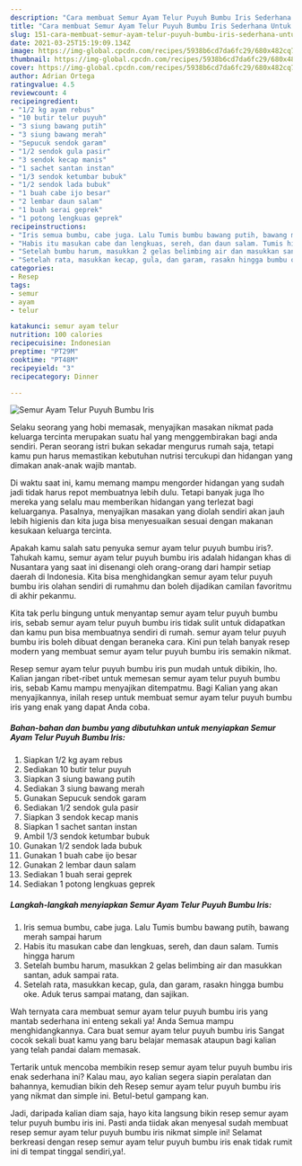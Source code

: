 ```yaml
---
description: "Cara membuat Semur Ayam Telur Puyuh Bumbu Iris Sederhana Untuk Jualan"
title: "Cara membuat Semur Ayam Telur Puyuh Bumbu Iris Sederhana Untuk Jualan"
slug: 151-cara-membuat-semur-ayam-telur-puyuh-bumbu-iris-sederhana-untuk-jualan
date: 2021-03-25T15:19:09.134Z
image: https://img-global.cpcdn.com/recipes/5938b6cd7da6fc29/680x482cq70/semur-ayam-telur-puyuh-bumbu-iris-foto-resep-utama.jpg
thumbnail: https://img-global.cpcdn.com/recipes/5938b6cd7da6fc29/680x482cq70/semur-ayam-telur-puyuh-bumbu-iris-foto-resep-utama.jpg
cover: https://img-global.cpcdn.com/recipes/5938b6cd7da6fc29/680x482cq70/semur-ayam-telur-puyuh-bumbu-iris-foto-resep-utama.jpg
author: Adrian Ortega
ratingvalue: 4.5
reviewcount: 4
recipeingredient:
- "1/2 kg ayam rebus"
- "10 butir telur puyuh"
- "3 siung bawang putih"
- "3 siung bawang merah"
- "Sepucuk sendok garam"
- "1/2 sendok gula pasir"
- "3 sendok kecap manis"
- "1 sachet santan instan"
- "1/3 sendok ketumbar bubuk"
- "1/2 sendok lada bubuk"
- "1 buah cabe ijo besar"
- "2 lembar daun salam"
- "1 buah serai geprek"
- "1 potong lengkuas geprek"
recipeinstructions:
- "Iris semua bumbu, cabe juga. Lalu Tumis bumbu bawang putih, bawang merah sampai harum"
- "Habis itu masukan cabe dan lengkuas, sereh, dan daun salam. Tumis hingga harum"
- "Setelah bumbu harum, masukkan 2 gelas belimbing air dan masukkan santan, aduk sampai rata."
- "Setelah rata, masukkan kecap, gula, dan garam, rasakn hingga bumbu oke. Aduk terus sampai matang, dan sajikan."
categories:
- Resep
tags:
- semur
- ayam
- telur

katakunci: semur ayam telur 
nutrition: 100 calories
recipecuisine: Indonesian
preptime: "PT29M"
cooktime: "PT48M"
recipeyield: "3"
recipecategory: Dinner

---
```



![Semur Ayam Telur Puyuh Bumbu Iris](https://img-global.cpcdn.com/recipes/5938b6cd7da6fc29/680x482cq70/semur-ayam-telur-puyuh-bumbu-iris-foto-resep-utama.jpg)

Selaku seorang yang hobi memasak, menyajikan masakan nikmat pada keluarga tercinta merupakan suatu hal yang menggembirakan bagi anda sendiri. Peran seorang istri bukan sekadar mengurus rumah saja, tetapi kamu pun harus memastikan kebutuhan nutrisi tercukupi dan hidangan yang dimakan anak-anak wajib mantab.

Di waktu  saat ini, kamu memang mampu mengorder hidangan yang sudah jadi tidak harus repot membuatnya lebih dulu. Tetapi banyak juga lho mereka yang selalu mau memberikan hidangan yang terlezat bagi keluarganya. Pasalnya, menyajikan masakan yang diolah sendiri akan jauh lebih higienis dan kita juga bisa menyesuaikan sesuai dengan makanan kesukaan keluarga tercinta. 



Apakah kamu salah satu penyuka semur ayam telur puyuh bumbu iris?. Tahukah kamu, semur ayam telur puyuh bumbu iris adalah hidangan khas di Nusantara yang saat ini disenangi oleh orang-orang dari hampir setiap daerah di Indonesia. Kita bisa menghidangkan semur ayam telur puyuh bumbu iris olahan sendiri di rumahmu dan boleh dijadikan camilan favoritmu di akhir pekanmu.

Kita tak perlu bingung untuk menyantap semur ayam telur puyuh bumbu iris, sebab semur ayam telur puyuh bumbu iris tidak sulit untuk didapatkan dan kamu pun bisa membuatnya sendiri di rumah. semur ayam telur puyuh bumbu iris boleh dibuat dengan beraneka cara. Kini pun telah banyak resep modern yang membuat semur ayam telur puyuh bumbu iris semakin nikmat.

Resep semur ayam telur puyuh bumbu iris pun mudah untuk dibikin, lho. Kalian jangan ribet-ribet untuk memesan semur ayam telur puyuh bumbu iris, sebab Kamu mampu menyajikan ditempatmu. Bagi Kalian yang akan menyajikannya, inilah resep untuk membuat semur ayam telur puyuh bumbu iris yang enak yang dapat Anda coba.

<!--inarticleads1-->

##### Bahan-bahan dan bumbu yang dibutuhkan untuk menyiapkan Semur Ayam Telur Puyuh Bumbu Iris:

1. Siapkan 1/2 kg ayam rebus
1. Sediakan 10 butir telur puyuh
1. Siapkan 3 siung bawang putih
1. Sediakan 3 siung bawang merah
1. Gunakan Sepucuk sendok garam
1. Sediakan 1/2 sendok gula pasir
1. Siapkan 3 sendok kecap manis
1. Siapkan 1 sachet santan instan
1. Ambil 1/3 sendok ketumbar bubuk
1. Gunakan 1/2 sendok lada bubuk
1. Gunakan 1 buah cabe ijo besar
1. Gunakan 2 lembar daun salam
1. Sediakan 1 buah serai geprek
1. Sediakan 1 potong lengkuas geprek




<!--inarticleads2-->

##### Langkah-langkah menyiapkan Semur Ayam Telur Puyuh Bumbu Iris:

1. Iris semua bumbu, cabe juga. Lalu Tumis bumbu bawang putih, bawang merah sampai harum
1. Habis itu masukan cabe dan lengkuas, sereh, dan daun salam. Tumis hingga harum
1. Setelah bumbu harum, masukkan 2 gelas belimbing air dan masukkan santan, aduk sampai rata.
1. Setelah rata, masukkan kecap, gula, dan garam, rasakn hingga bumbu oke. Aduk terus sampai matang, dan sajikan.




Wah ternyata cara membuat semur ayam telur puyuh bumbu iris yang mantab sederhana ini enteng sekali ya! Anda Semua mampu menghidangkannya. Cara buat semur ayam telur puyuh bumbu iris Sangat cocok sekali buat kamu yang baru belajar memasak ataupun bagi kalian yang telah pandai dalam memasak.

Tertarik untuk mencoba membikin resep semur ayam telur puyuh bumbu iris enak sederhana ini? Kalau mau, ayo kalian segera siapin peralatan dan bahannya, kemudian bikin deh Resep semur ayam telur puyuh bumbu iris yang nikmat dan simple ini. Betul-betul gampang kan. 

Jadi, daripada kalian diam saja, hayo kita langsung bikin resep semur ayam telur puyuh bumbu iris ini. Pasti anda tiidak akan menyesal sudah membuat resep semur ayam telur puyuh bumbu iris nikmat simple ini! Selamat berkreasi dengan resep semur ayam telur puyuh bumbu iris enak tidak rumit ini di tempat tinggal sendiri,ya!.

